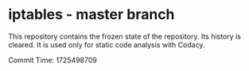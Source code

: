 # iptables - master branch

This repository contains the frozen state of the repository.
Its history is cleared. It is used only for static code
analysis with Codacy.

Commit Time: 1725498709